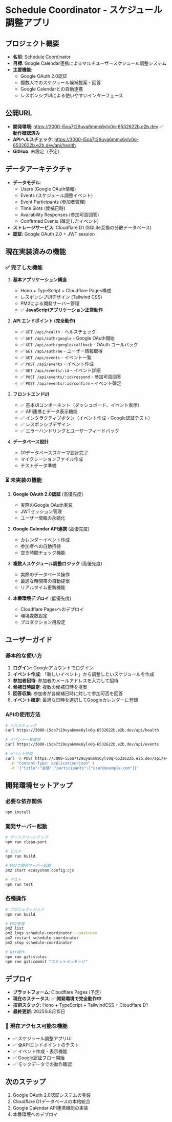 # Schedule Coordinator - スケジュール調整アプリ

## プロジェクト概要
- **名前**: Schedule Coordinator
- **目標**: Google Calendar連携によるマルチユーザースケジュール調整システム
- **主要機能**: 
  - Google OAuth 2.0認証
  - 複数人でのスケジュール候補提案・回答
  - Google Calendarとの自動連携
  - レスポンシブUIによる使いやすいインターフェース

## 公開URL
- **開発環境**: https://3000-i5oa7t29uya6mmx6ylv0q-6532622b.e2b.dev ✅ **動作確認済み**
- **APIヘルスチェック**: https://3000-i5oa7t29uya6mmx6ylv0q-6532622b.e2b.dev/api/health
- **GitHub**: 未設定（予定）

## データアーキテクチャ
- **データモデル**: 
  - Users (Google OAuth情報)
  - Events (スケジュール調整イベント)
  - Event Participants (参加者管理)
  - Time Slots (候補日時)
  - Availability Responses (参加可否回答)
  - Confirmed Events (確定したイベント)
- **ストレージサービス**: Cloudflare D1 (SQLite互換の分散データベース)
- **認証**: Google OAuth 2.0 + JWT session

## 現在実装済みの機能

### ✅ 完了した機能
1. **基本アプリケーション構造**
   - Hono + TypeScript + Cloudflare Pages構成
   - レスポンシブUIデザイン (Tailwind CSS)
   - PM2による開発サーバー管理
   - ✅ **JavaScriptアプリケーション正常動作**

2. **API エンドポイント (完全動作)**
   - ✅ `GET /api/health` - ヘルスチェック
   - ✅ `GET /api/auth/google` - Google OAuth開始
   - ✅ `GET /api/auth/google/callback` - OAuth コールバック
   - ✅ `GET /api/auth/me` - ユーザー情報取得
   - ✅ `GET /api/events` - イベント一覧
   - ✅ `POST /api/events` - イベント作成
   - ✅ `GET /api/events/:id` - イベント詳細
   - ✅ `POST /api/events/:id/respond` - 参加可否回答
   - ✅ `POST /api/events/:id/confirm` - イベント確定

3. **フロントエンドUI**
   - ✅ 基本UIコンポーネント（ダッシュボード、イベント表示）
   - ✅ API連携とデータ表示機能
   - ✅ インタラクティブボタン（イベント作成・Google認証テスト）
   - ✅ レスポンシブデザイン
   - ✅ エラーハンドリングとユーザーフィードバック

4. **データベース設計**
   - D1データベーススキーマ設計完了
   - マイグレーションファイル作成
   - テストデータ準備

### ⏳ 未実装の機能
1. **Google OAuth 2.0認証** (高優先度)
   - 実際のGoogle OAuth実装
   - JWTセッション管理
   - ユーザー情報の永続化

2. **Google Calendar API連携** (高優先度)
   - カレンダーイベント作成
   - 参加者への自動招待
   - 空き時間チェック機能

3. **複数人スケジュール調整ロジック** (高優先度)
   - 実際のデータベース操作
   - 最適な時間帯の自動提案
   - リアルタイム更新機能

4. **本番環境デプロイ** (低優先度)
   - Cloudflare Pagesへのデプロイ
   - 環境変数設定
   - プロダクション用設定

## ユーザーガイド

### 基本的な使い方
1. **ログイン**: Googleアカウントでログイン
2. **イベント作成**: 「新しいイベント」から調整したいスケジュールを作成
3. **参加者招待**: 参加者のメールアドレスを入力して招待
4. **候補日時設定**: 複数の候補日時を提案
5. **回答収集**: 参加者が各候補日時に対して参加可否を回答
6. **イベント確定**: 最適な日時を選択してGoogleカレンダーに登録

### APIの使用方法
```bash
# ヘルスチェック
curl https://3000-i5oa7t29uya6mmx6ylv0q-6532622b.e2b.dev/api/health

# イベント一覧取得
curl https://3000-i5oa7t29uya6mmx6ylv0q-6532622b.e2b.dev/api/events

# イベント作成
curl -X POST https://3000-i5oa7t29uya6mmx6ylv0q-6532622b.e2b.dev/api/events \
  -H "Content-Type: application/json" \
  -d '{"title":"会議","participants":["user@example.com"]}'
```

## 開発環境セットアップ

### 必要な依存関係
```bash
npm install
```

### 開発サーバー起動
```bash
# ポートクリーンアップ
npm run clean-port

# ビルド
npm run build

# PM2で開発サーバー起動
pm2 start ecosystem.config.cjs

# テスト
npm run test
```

### 各種操作
```bash
# プロジェクトビルド
npm run build

# PM2管理
pm2 list
pm2 logs schedule-coordinator --nostream
pm2 restart schedule-coordinator
pm2 stop schedule-coordinator

# Git操作
npm run git:status
npm run git:commit "コミットメッセージ"
```

## デプロイ
- **プラットフォーム**: Cloudflare Pages (予定)
- **現在のステータス**: ✅ **開発環境で完全動作中**
- **技術スタック**: Hono + TypeScript + TailwindCSS + Cloudflare D1
- **最終更新**: 2025年8月15日

### 🎯 現在アクセス可能な機能
- ✅ スケジュール調整アプリUI
- ✅ 全APIエンドポイントのテスト
- ✅ イベント作成・表示機能
- ✅ Google認証フロー開始
- ✅ モックデータでの動作確認

## 次のステップ
1. Google OAuth 2.0認証システムの実装
2. Cloudflare D1データベースの本格統合
3. Google Calendar API連携機能の実装
4. 本番環境へのデプロイ

